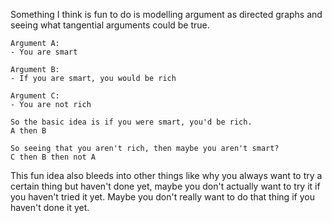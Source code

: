 Something I think is fun to do is modelling argument as directed graphs and seeing what tangential arguments could be true.
```
Argument A:
- You are smart

Argument B:
- If you are smart, you would be rich

Argument C:
- You are not rich

So the basic idea is if you were smart, you'd be rich.
A then B

So seeing that you aren't rich, then maybe you aren't smart?
C then B then not A
```
This fun idea also bleeds into other things like why you always want to try a certain thing but haven't done yet, maybe you don't actually want to try it if you haven't tried it yet. Maybe you don't really want to do that thing if you haven't done it yet.

